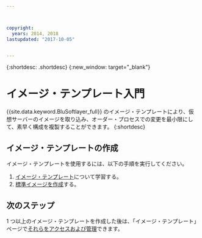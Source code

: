```yaml
---



copyright:
  years: 2014, 2018
lastupdated: "2017-10-05"


---
```


{:shortdesc: .shortdesc}
{:new_window: target="_blank"}

# イメージ・テンプレート入門

{{site.data.keyword.BluSoftlayer_full}} のイメージ・テンプレートにより、仮想サーバーのイメージを取り込み、オーダー・プロセスでの変更を最小限にして、素早く構成を複製することができます。
{:shortdesc}


## イメージ・テンプレートの作成

イメージ・テンプレートを使用するには、以下の手順を実行してください。
1. [イメージ・テンプレート](image_about.html)について学習する。
2. [標準イメージを作成](create-standard-image.html)する。 

## 次のステップ 

1 つ以上のイメージ・テンプレートを作成した後は、「イメージ・テンプレート」ページで[それらをアクセスおよび管理](access-image-templates-screen.html)できます。








